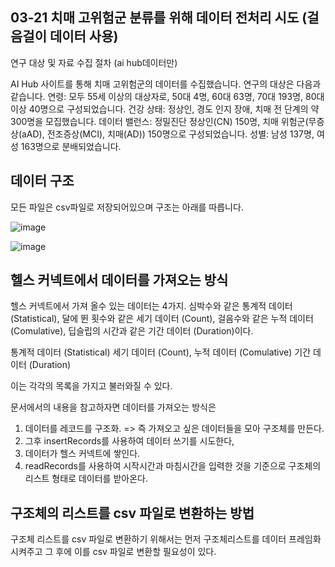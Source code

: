 ## 03-21 치매 고위험군 분류를 위해 데이터 전처리 시도 (걸음걸이 데이터 사용)




연구 대상 및 자료 수집 절차 (ai hub데이터만)

AI Hub 사이트를 통해 치매 고위험군의 데이터를 수집했습니다. 연구의 대상은 다음과 같습니다.
연령: 모두 55세 이상의 대상자로, 50대 4명, 60대 63명, 70대 193명, 80대 이상 40명으로 구성되었습니다.
건강 상태: 정상인, 경도 인지 장애, 치매 전 단계의 약 300명을 모집했습니다.
데이터 밸런스: 정밀진단 정상인(CN) 150명, 치매 위험군(무증상(aAD), 전조증상(MCI), 치매(AD)) 150명으로 구성되었습니다.
성별: 남성 137명, 여성 163명으로 분배되었습니다. 




## 데이터 구조




모든 파일은 csv파일로 저장되어있으며 구조는 아래를 따릅니다.

![image](https://github.com/mok010/dementia_classification/assets/76732607/15159c74-4ac1-4d73-aba3-063ad1b9f0a9)


![image](https://github.com/mok010/dementia_classification/assets/76732607/008d5d76-1afe-4072-9239-029c9b6358b9)



## 헬스 커넥트에서 데이터를 가져오는 방식


헬스 커넥트에서 가져 올수 있는 데이터는 4가지. 
심박수와 같은 통계적 데이터 (Statistical), 달에 뛴 횟수와 같은 세기 데이터 (Count), 걸음수와 같은 누적 데이터 (Comulative), 딥슬립의 시간과 같은 기간 데이터 (Duration)이다.

통계적 데이터 (Statistical)
세기 데이터 (Count),
누적 데이터 (Comulative)
기간 데이터 (Duration)

이는 각각의 목록을 가지고 불러와질 수 있다.

문서에서의 내용을 참고하자면 데이터를 가져오는 방식은

1. 데이터를 레코드를 구조화. => 즉 가져오고 싶은 데이터들을 모아 구조체를 만든다.
2. 그후 insertRecords를 사용하여 데이터 쓰기를 시도한다,
3. 데이터가 헬스 커넥트에 쌓인다.
4. readRecords를 사용하여 시작시간과 마침시간을 입력한 것을 기준으로 구조체의 리스트 형태로 데이터를 받아온다.

## 구조체의 리스트를 csv 파일로 변환하는 방법

구조체 리스트를 csv 파일로 변환하기 위해서는 먼저 구조체리스트를 데이터 프레임화 시켜주고 그 후에 이를 csv 파일로 변환할 필요성이 있다. 



